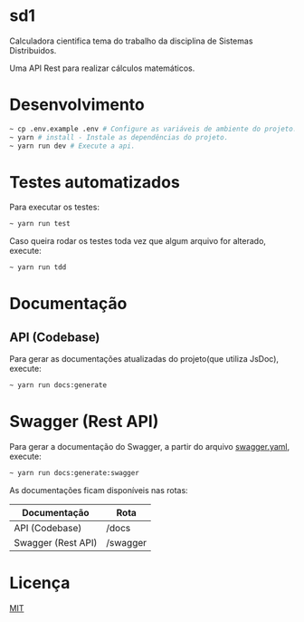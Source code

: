 # sd1
Calculadora cientifica tema do trabalho da disciplina de Sistemas Distribuidos.

Uma API Rest para realizar cálculos matemáticos.

# Desenvolvimento

```sh
~ cp .env.example .env # Configure as variáveis de ambiente do projeto.
~ yarn # install - Instale as dependências do projeto.
~ yarn run dev # Execute a api.
```

# Testes automatizados

Para executar os testes:

```sh
~ yarn run test
```

Caso queira rodar os testes toda vez que algum arquivo for alterado, execute:

```sh
~ yarn run tdd
```

# Documentação

## API (Codebase)

Para gerar as documentações atualizadas do projeto(que utiliza JsDoc), execute:

```sh
~ yarn run docs:generate
```

# Swagger (Rest API)

Para gerar a documentação do Swagger, a partir do arquivo [swagger.yaml](swagger.yaml), execute:

```sh
~ yarn run docs:generate:swagger
```

As documentações ficam disponíveis nas rotas:


Documentação | Rota
---------|----------
 API (Codebase) | /docs | C1
 Swagger (Rest API) | /swagger | C2

# Licença

[MIT](LICENSE)
